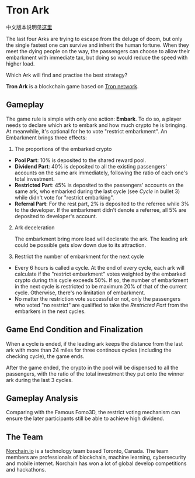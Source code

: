 # Tron Ark

中文版本说明见[这里](https://github.com/norchain/Rowing/blob/master/%E8%AF%BB%E6%88%91.md)



The last four Arks are trying to escape from the deluge of doom, but only the single fastest one can survive and inherit the human fortune. When they meet the dying people on the way, the passengers can choose to allow their embarkment with immediate tax, but doing so would reduce the speed with higher load. 

Which Ark will find and practise the best strategy?

**Tron Ark** is a blockchain game based on [Tron network](https://tron.network/index?lng=en). 



## Gameplay

The game rule is simple with only one action: **Embark**. To do so, a player needs to declare which ark to embark and how much crypto he is bringing. At meanwhile, it's optional for he to vote "restrict embarkment". An Embarkment brings three effects:

1. The proportions of the embarked crypto

* **Pool Part**: 10% is deposited to the shared reward pool.
* **Dividend Part**: 40% is deposited to all the existing passengers' accounts on the same ark immediately, following the ratio of each one's total investment.
* **Restricted Part**: 45% is deposited to the passengers' accounts on the same ark, who embarked during the last cycle (see *Cycle* in bullet 3) while didn't vote for "restrict embarking".
* **Referral Part**: For the rest part, 2% is deposited to the referree while 3% to the developer. If the embarkment didn't denote a referree, all 5% are deposited to developer's account.
2. Ark deceleration

   The embarkment bring more load will declerate the ark. The leading ark could be possible gets slow down due to its attraction.

3. Restrict the number of embarkment for the next cycle

* Every 6 hours is called a cycle. At the end of every cycle, each ark will calculate if the "restrict embarkment" votes weighted by the embarked crypto during this cycle exceeds 50%. If so, the number of embarkment in the next cycle is restricted to be maximum 20% of that of the current cycle. Otherwise, there's no limitation of embarkment.
* No matter the restriction vote successful or not, only the passengers who voted "no restrict" are qualified to take the *Restricted Part* from the embarkers in the next cycles.



## Game End Condition and Finalization

When a cycle is ended, if the leading ark keeps the distance from the last ark with more than 24 miles for three continous cycles (including the checking cycle), the game ends.

After the game ended, the crypto in the pool will be dispensed to all the passengers, with the ratio of the total investment they put onto the winner ark during the last 3 cycles.



## Gameplay Analysis

Comparing with the Famous Fomo3D, the restrict voting mechanism can ensure the later participants still be able to achieve high dividend.



## The Team

[Norchain.io](norchain.io) is a technology team based Toronto, Canada. The team members are professionals of blockchain, machine learning, cybersecurity and mobile internet. Norchain has won a lot of global develop competitions and hackathons. 